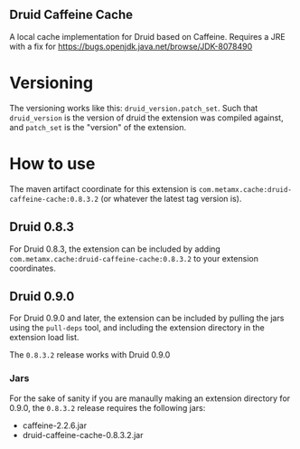 Druid Caffeine Cache
--------------------

A local cache implementation for Druid based on Caffeine. Requires a JRE with a fix for https://bugs.openjdk.java.net/browse/JDK-8078490

# Versioning

The versioning works like this: `druid_version.patch_set`. Such that `druid_version` is the version of druid the extension was compiled against, and `patch_set` is the "version" of the extension.

# How to use
The maven artifact coordinate for this extension is `com.metamx.cache:druid-caffeine-cache:0.8.3.2` (or whatever the latest tag version is).

## Druid 0.8.3

For Druid 0.8.3, the extension can be included by adding `com.metamx.cache:druid-caffeine-cache:0.8.3.2` to your extension coordinates.

## Druid 0.9.0

For Druid 0.9.0 and later, the extension can be included by pulling the jars using the `pull-deps` tool, and including the extension directory in the extension load list.

The `0.8.3.2` release works with Druid 0.9.0

### Jars

For the sake of sanity if you are manaully making an extension directory for 0.9.0, the `0.8.3.2` release requires the following jars: 

* caffeine-2.2.6.jar
* druid-caffeine-cache-0.8.3.2.jar
